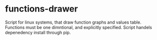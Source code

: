 # functions-drawer
Script for linux systems, that draw function graphs and values table.
Functions must be one dimntional, and explicitly specified. Script handels depenedency install through pip.
